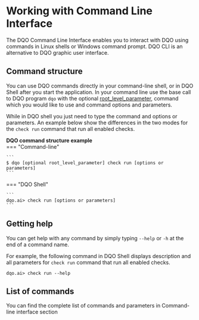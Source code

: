 # Working with Command Line Interface

The DQO Command Line Interface enables you to interact with DQO using commands in Linux shells or Windows command prompt.
DQO CLI is an alternative to DQO graphic user interface.

## Command structure

You can use DQO commands directly in your command-line shell, or in DQO Shell after you start the application. 
In your command line use the base call to DQO program `dqo` with the optional [root_level_parameter](../../command-line-interface/dqo.md),
command which you would like to use and command options and parameters. 

While in DQO shell you just need to type the command and options or parameters. An example below show the differences in
the two modes for the `check run` command that run all enabled checks. 

**DQO command structure example**  
=== "Command-line"

    ```
    $ dqo [optional root_level_parameter] check run [options or parameters]
    ```
=== "DQO Shell"

    ```
    dqo.ai> check run [options or parameters]
    ```

## Getting help

You can get help with any command by simply typing `--help` or `-h` at the end of a command name.

For example, the following command in DQO Shell displays description and all parameters for `check run` command that run
all enabled checks.

```
dqo.ai> check run --help
```

## List of commands

You can find the complete list of commands and parameters in Command-line interface section

